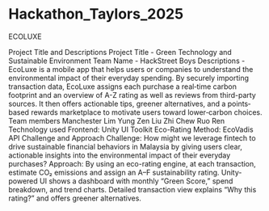 # Hackathon_Taylors_2025
ECOLUXE

Project Title and Descriptions 
Project Title - Green Technology and Sustainable Environment 
Team Name - HackStreet Boys 
Descriptions - EcoLuxe is a mobile app that helps users or companies to understand the environmental impact of their everyday spending. By securely importing transaction data, EcoLuxe assigns each purchase a real‐time carbon footprint and an overview of A-Z rating as well as reviews from third-party sources. It then offers actionable tips, greener alternatives, and a points‐based rewards marketplace to motivate users toward lower‐carbon choices. 
Team members 
Manchester Lim Yung Zen 
Liu Zhi 
Chew Ruo Ren 
Technology used
Frontend: Unity UI Toolkit 
Eco-Rating Method: EcoVadis API
Challenge and Approach 
Challenge: How might we leverage fintech to drive sustainable financial behaviors in Malaysia by giving users clear, actionable insights into the environmental impact of their everyday purchases?
Approach: 
By using an eco-rating engine, at each transaction, estimate CO₂ emissions and assign an A–F sustainability rating. Unity-powered UI shows a dashboard with monthly “Green Score,” spend breakdown, and trend charts. Detailed transaction view explains “Why this rating?” and offers greener alternatives.

